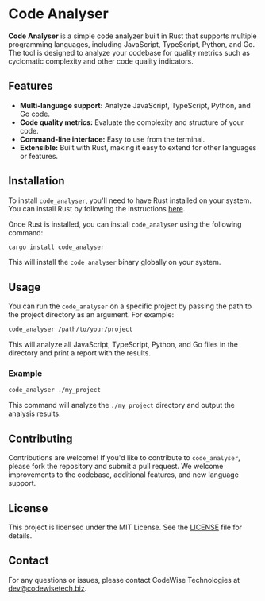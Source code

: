 
# Code Analyser

**Code Analyser** is a simple code analyzer built in Rust that supports multiple programming languages, including JavaScript, TypeScript, Python, and Go. The tool is designed to analyze your codebase for quality metrics such as cyclomatic complexity and other code quality indicators.

## Features

- **Multi-language support:** Analyze JavaScript, TypeScript, Python, and Go code.
- **Code quality metrics:** Evaluate the complexity and structure of your code.
- **Command-line interface:** Easy to use from the terminal.
- **Extensible:** Built with Rust, making it easy to extend for other languages or features.

## Installation

To install `code_analyser`, you'll need to have Rust installed on your system. You can install Rust by following the instructions [here](https://www.rust-lang.org/tools/install).

Once Rust is installed, you can install `code_analyser` using the following command:

```bash
cargo install code_analyser
```

This will install the `code_analyser` binary globally on your system.

## Usage

You can run the `code_analyser` on a specific project by passing the path to the project directory as an argument. For example:

```bash
code_analyser /path/to/your/project
```

This will analyze all JavaScript, TypeScript, Python, and Go files in the directory and print a report with the results.

### Example

```bash
code_analyser ./my_project
```

This command will analyze the `./my_project` directory and output the analysis results.

## Contributing

Contributions are welcome! If you'd like to contribute to `code_analyser`, please fork the repository and submit a pull request. We welcome improvements to the codebase, additional features, and new language support.

## License

This project is licensed under the MIT License. See the [LICENSE](LICENSE) file for details.

## Contact

For any questions or issues, please contact CodeWise Technologies at [dev@codewisetech.biz](mailto:dev@codewisetech.biz).
